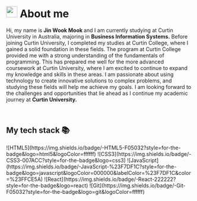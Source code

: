 <h1><img src="https://emojis.slackmojis.com/emojis/images/1531849430/4246/blob-sunglasses.gif?1531849430" width="30"/> About me </h1>

<p>Hi, my name is <strong>Jin Wook Mook </strong> and I am currently studying at Curtin University in Australia, majoring in <strong> Business Information Systems.</strong> Before joining Curtin University, I completed my studies at Curtin College, where I gained a solid foundation in these fields. The program at Curtin College provided me with a strong understanding of the fundamentals of programming. This has prepared me well for the more advanced coursework at Curtin University, where I am excited to continue to expand my knowledge and skills in these areas. I am passionate about using technology to create innovative solutions to complex problems, and studying these fields will help me achieve my goals. I am looking forward to the challenges and opportunities that lie ahead as I continue my academic journey at <strong>Curtin University.</strong></p>

<br />
<h2> My tech stack 📚 </h2>
![HTML5](https://img.shields.io/badge/-HTML5-F05032?style=for-the-badge&logo=html5&logoColor=ffffff)
![CSS3](https://img.shields.io/badge/-CSS3-007ACC?style=for-the-badge&logo=css3)
![JavaScript](https://img.shields.io/badge/-JavaScript-%23F7DF1C?style=for-the-badge&logo=javascript&logoColor=000000&labelColor=%23F7DF1C&color=%23FFCE5A)
![React](https://img.shields.io/badge/-React-222222?style=for-the-badge&logo=react)
![Git](https://img.shields.io/badge/-Git-F05032?style=for-the-badge&logo=git&logoColor=ffffff)
<br/>
